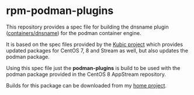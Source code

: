 # rpm-podman-plugins

This repository provides a spec file for building the dnsname plugin ([containers/dnsname](https://github.com/containers/dnsname)) for the podman container engine.

It is based on the spec files provided by the [Kubic project](https://build.opensuse.org/project/show/devel:kubic:libcontainers:stable) which provides updated packages for CentOS 7, 8 and Stream as well, but also updates the podman package.

Using this spec file just the **podman-plugins** is build to be used with the podman package provided in the CentOS 8 AppStream repository.

Builds for this package can be downloaded from my [home project](https://build.opensuse.org/package/show/home:cfelder:CentOS-8/podman-plugins).